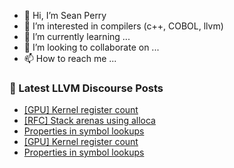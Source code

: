 - 👋 Hi, I’m Sean Perry
- 👀 I’m interested in compilers (c++, COBOL, llvm)
- 🌱 I’m currently learning ...
- 💞️ I’m looking to collaborate on ...
- 📫 How to reach me ...

<!---
s66perry/s66perry is a ✨ special ✨ repository because its `README.md` (this file) appears on your GitHub profile.
You can click the Preview link to take a look at your changes.
--->
### 📕 Latest LLVM Discourse Posts

<!-- DISCOURSE-LLVM:START -->
- [[GPU] Kernel register count](https://discourse.llvm.org/t/gpu-kernel-register-count/80903#post_8)
- [[RFC] Stack arenas using alloca](https://discourse.llvm.org/t/rfc-stack-arenas-using-alloca/80716#post_8)
- [Properties in symbol lookups](https://discourse.llvm.org/t/properties-in-symbol-lookups/80920#post_4)
- [[GPU] Kernel register count](https://discourse.llvm.org/t/gpu-kernel-register-count/80903#post_7)
- [Properties in symbol lookups](https://discourse.llvm.org/t/properties-in-symbol-lookups/80920#post_3)
<!-- DISCOURSE-LLVM:END -->
